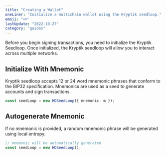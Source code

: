 ```yaml
---
title: "Creating a Wallet"
oneLiner: "Initialize a multichain wallet using the Kryptik seedloop."
emoji: "🗝️"
lastUpdate: "2022-10-27"
category: "guides"
---
```


Before you begin signing transactions, you need to initialize the Kryptik Seedloop. Once initialized, the Kryptik seedloop will allow you to interact across multiple networks.

## Initialize With Mnemonic

Kryptik seedloop accepts 12 or 24 word mnemonic phrases that conform to the BIP32 specification. Mnemonics are used as a seed to generate accounts and sign transactions.

```typescript
const seedLoop = new HDSeedLoop({ mnemonic: m });
```

## Autogenerate Mnemonic

If no mnemonic is provided, a random mnemonic phrase will be generated using local entropy.

```typescript
// mnemonic will be automatically generated
const seedLoop = new HDSeedLoop();
```
